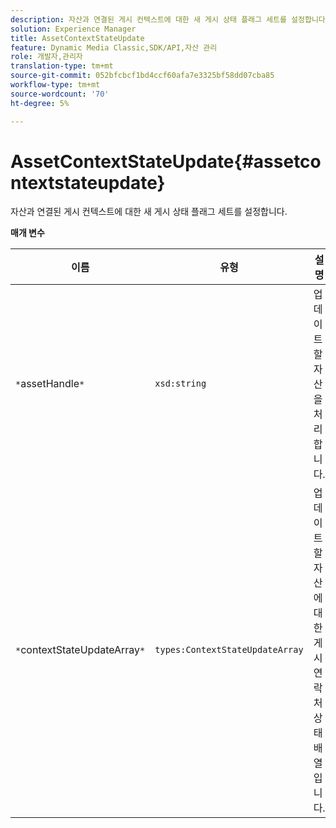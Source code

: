 ```yaml
---
description: 자산과 연결된 게시 컨텍스트에 대한 새 게시 상태 플래그 세트를 설정합니다.
solution: Experience Manager
title: AssetContextStateUpdate
feature: Dynamic Media Classic,SDK/API,자산 관리
role: 개발자,관리자
translation-type: tm+mt
source-git-commit: 052bfcbcf1bd4ccf60afa7e3325bf58dd07cba85
workflow-type: tm+mt
source-wordcount: '70'
ht-degree: 5%

---
```



# AssetContextStateUpdate{#assetcontextstateupdate}

자산과 연결된 게시 컨텍스트에 대한 새 게시 상태 플래그 세트를 설정합니다.

**매개 변수**

| 이름 | 유형 | 설명 |
|---|---|---|
| `*`assetHandle`*` | `xsd:string` | 업데이트할 자산을 처리합니다. |
| `*`contextStateUpdateArray`*` | `types:ContextStateUpdateArray` | 업데이트할 자산에 대한 게시 연락처 상태 배열입니다. |

